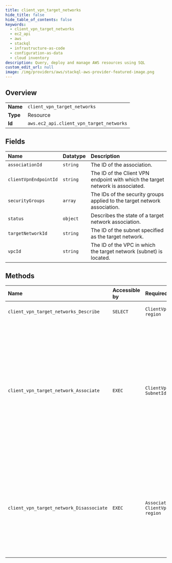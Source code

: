 ```yaml
---
title: client_vpn_target_networks
hide_title: false
hide_table_of_contents: false
keywords:
  - client_vpn_target_networks
  - ec2_api
  - aws    
  - stackql
  - infrastructure-as-code
  - configuration-as-data
  - cloud inventory
description: Query, deploy and manage AWS resources using SQL
custom_edit_url: null
image: /img/providers/aws/stackql-aws-provider-featured-image.png
---
```

  
    

## Overview
<table><tbody>
<tr><td><b>Name</b></td><td><code>client_vpn_target_networks</code></td></tr>
<tr><td><b>Type</b></td><td>Resource</td></tr>
<tr><td><b>Id</b></td><td><code>aws.ec2_api.client_vpn_target_networks</code></td></tr>
</tbody></table>

## Fields
| Name | Datatype | Description |
|:-----|:---------|:------------|
| `associationId` | `string` | The ID of the association. |
| `clientVpnEndpointId` | `string` | The ID of the Client VPN endpoint with which the target network is associated. |
| `securityGroups` | `array` | The IDs of the security groups applied to the target network association. |
| `status` | `object` | Describes the state of a target network association. |
| `targetNetworkId` | `string` | The ID of the subnet specified as the target network. |
| `vpcId` | `string` | The ID of the VPC in which the target network (subnet) is located. |
## Methods
| Name | Accessible by | Required Params | Description |
|:-----|:--------------|:----------------|:------------|
| `client_vpn_target_networks_Describe` | `SELECT` | `ClientVpnEndpointId, region` | Describes the target networks associated with the specified Client VPN endpoint. |
| `client_vpn_target_network_Associate` | `EXEC` | `ClientVpnEndpointId, SubnetId, region` | &lt;p&gt;Associates a target network with a Client VPN endpoint. A target network is a subnet in a VPC. You can associate multiple subnets from the same VPC with a Client VPN endpoint. You can associate only one subnet in each Availability Zone. We recommend that you associate at least two subnets to provide Availability Zone redundancy.&lt;/p&gt; &lt;p&gt;If you specified a VPC when you created the Client VPN endpoint or if you have previous subnet associations, the specified subnet must be in the same VPC. To specify a subnet that's in a different VPC, you must first modify the Client VPN endpoint (&lt;a&gt;ModifyClientVpnEndpoint&lt;/a&gt;) and change the VPC that's associated with it.&lt;/p&gt; |
| `client_vpn_target_network_Disassociate` | `EXEC` | `AssociationId, ClientVpnEndpointId, region` | &lt;p&gt;Disassociates a target network from the specified Client VPN endpoint. When you disassociate the last target network from a Client VPN, the following happens:&lt;/p&gt; &lt;ul&gt; &lt;li&gt; &lt;p&gt;The route that was automatically added for the VPC is deleted&lt;/p&gt; &lt;/li&gt; &lt;li&gt; &lt;p&gt;All active client connections are terminated&lt;/p&gt; &lt;/li&gt; &lt;li&gt; &lt;p&gt;New client connections are disallowed&lt;/p&gt; &lt;/li&gt; &lt;li&gt; &lt;p&gt;The Client VPN endpoint's status changes to &lt;code&gt;pending-associate&lt;/code&gt; &lt;/p&gt; &lt;/li&gt; &lt;/ul&gt; |
